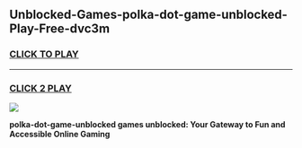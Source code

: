 
## Unblocked-Games-polka-dot-game-unblocked-Play-Free-dvc3m
<h3>
<a href="https://premium76.site?title=polka-dot-game-unblocked&ref=22A">CLICK TO PLAY</a></h3>
<hr>

<h3>
<a href="https://premium76.site?title=polka-dot-game-unblocked&ref=22A">CLICK 2 PLAY</a>
  
</h3>

<a href="https://premium76.site?title=polka-dot-game-unblocked&ref=22A"><img src="https://clearcache.store/games.png"></a>


**polka-dot-game-unblocked games unblocked: Your Gateway to Fun and Accessible Online Gaming**

